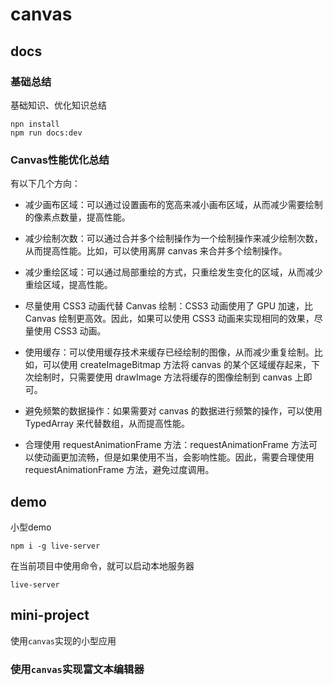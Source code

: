 # canvas

## docs

### 基础总结
基础知识、优化知识总结

```shell
npn install 
npm run docs:dev
```

### Canvas性能优化总结
有以下几个方向：
- 减少画布区域：可以通过设置画布的宽高来减小画布区域，从而减少需要绘制的像素点数量，提高性能。

- 减少绘制次数：可以通过合并多个绘制操作为一个绘制操作来减少绘制次数，从而提高性能。比如，可以使用离屏 canvas 来合并多个绘制操作。

- 减少重绘区域：可以通过局部重绘的方式，只重绘发生变化的区域，从而减少重绘区域，提高性能。

- 尽量使用 CSS3 动画代替 Canvas 绘制：CSS3 动画使用了 GPU 加速，比 Canvas 绘制更高效。因此，如果可以使用 CSS3 动画来实现相同的效果，尽量使用 CSS3 动画。

- 使用缓存：可以使用缓存技术来缓存已经绘制的图像，从而减少重复绘制。比如，可以使用 createImageBitmap 方法将 canvas 的某个区域缓存起来，下次绘制时，只需要使用 drawImage 方法将缓存的图像绘制到 canvas 上即可。

- 避免频繁的数据操作：如果需要对 canvas 的数据进行频繁的操作，可以使用 TypedArray 来代替数组，从而提高性能。

- 合理使用 requestAnimationFrame 方法：requestAnimationFrame 方法可以使动画更加流畅，但是如果使用不当，会影响性能。因此，需要合理使用 requestAnimationFrame 方法，避免过度调用。

## demo

小型demo

```shell
npm i -g live-server
```

在当前项目中使用命令，就可以启动本地服务器
```shell
live-server 
```

## mini-project

使用`canvas`实现的小型应用

### 使用`canvas`实现富文本编辑器

